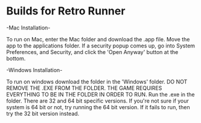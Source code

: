 # Builds for Retro Runner

-Mac Installation-

To run on Mac, enter the Mac folder and download the .app file. Move the app to the applications folder. If a security popup comes up, go into System Preferences, and Security, and click the 'Open Anyway' button at the bottom.

-Windows Installation-

To run on windows download the folder in the 'Windows' folder. DO NOT REMOVE THE .EXE FROM THE FOLDER. THE GAME REQUIRES EVERYTHING TO BE IN THE FOLDER IN ORDER TO RUN. Run the .exe in the folder. There are 32 and 64 bit specific versions. If you're not sure if your system is 64 bit or not, try running the 64 bit version. If it fails to run, then try the 32 bit version instead.
